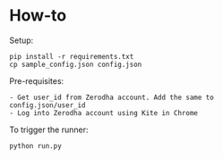 # How-to

Setup:
```
pip install -r requirements.txt
cp sample_config.json config.json
```

Pre-requisites:
```
- Get user_id from Zerodha account. Add the same to config.json/user_id
- Log into Zerodha account using Kite in Chrome
```

To trigger the runner:
```
python run.py
```
